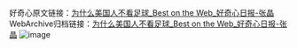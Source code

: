 好奇心原文链接：[为什么美国人不看足球_Best on the Web_好奇心日报-张晶](https://www.qdaily.com/articles/1454.html)
WebArchive归档链接：[为什么美国人不看足球_Best on the Web_好奇心日报-张晶](http://web.archive.org/web/20190623145909/https://www.qdaily.com/articles/1454.html)
![image](http://ww3.sinaimg.cn/large/007d5XDply1g3v4f0ye8uj30u02754ds)
